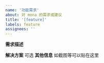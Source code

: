 ```yaml
---
name: '功能需求'
about: 对 mona 的需求或建议
title: '[feature]'
labels: feature
assignees: ''
---
```


**需求描述**

**解决方案**
可选
**其他信息**
如截图等可以贴在这里
